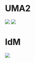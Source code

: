 
# UMA2
![][uma2-grant.puml]
![][uma2-example-01]
<!-- ![](plantuml/demo.puml) -->


# IdM
![](http://www.plantuml.com/plantuml/proxy?fmt=svg&src=https://gitlab.com/nghinhut/docs/raw/master/plantuml/IdM/use-case.puml)

<!-- Image Links -->
[www.plantuml.com]: http://www.plantuml.com/plantuml/proxy?src=
[plantuml.nghinhut.dev]: https://plantuml.nghinhut.dev/proxy?src=


[demo.puml]: https://plantuml.nghinhut.dev/proxy?src=https://gitlab.com/nghinhut/docs/raw/master/plantuml/demo.puml
[uma2-grant.puml]: https://plantuml.nghinhut.dev/proxy?src=https://gitlab.com/nghinhut/docs/raw/master/plantuml/uma2-grant.puml&fmt=svg
[uma2-example-01]: https://plantuml.nghinhut.dev/proxy?src=https://gitlab.com/nghinhut/docs/raw/master/plantuml/photos.apps.puml&fmt=svg


